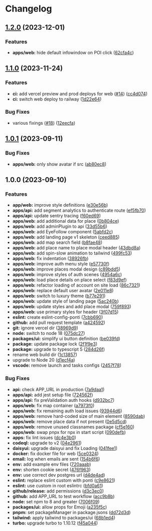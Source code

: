 # Changelog

## [1.2.0](https://github.com/theponti/rocco/compare/v1.1.0...v1.2.0) (2023-12-01)


### Features

* **apps/web:** hide default infowindow on POI click ([62cfa4c](https://github.com/theponti/rocco/commit/62cfa4c47af757c1b66e0fb21ff090848ed2a014))

## [1.1.0](https://github.com/theponti/rocco/compare/v1.0.1...v1.1.0) (2023-11-24)


### Features

* **ci:** add vercel preview and prod deploys for web ([#14](https://github.com/theponti/rocco/issues/14)) ([cc4d074](https://github.com/theponti/rocco/commit/cc4d074418924bce1ecb688378243733534fea90))
* **ci:** switch web deploy to railway ([1d22e64](https://github.com/theponti/rocco/commit/1d22e644effe153f45f049178ea635182bca2fe6))


### Bug Fixes

* various fixings ([#18](https://github.com/theponti/rocco/issues/18)) ([12eecfa](https://github.com/theponti/rocco/commit/12eecfaab901da3aa8aac47e6be319cde4b36404))

## [1.0.1](https://github.com/theponti/rocco/compare/v1.0.0...v1.0.1) (2023-09-11)


### Bug Fixes

* **apps/web:** only show avatar if src ([ab80ec8](https://github.com/theponti/rocco/commit/ab80ec882aec765ae01ce9b5aaba2138580389a8))

## 1.0.0 (2023-09-10)


### Features

* **app/web:** improve style definitions ([e30e56b](https://github.com/theponti/rocco/commit/e30e56b71b7d2136fb34e7274d192c638a04b218))
* **apps/api:** add segment analytics to authenticate route ([ef5fb70](https://github.com/theponti/rocco/commit/ef5fb7052face0ea3451ddbc19f4210bae1ee6ae))
* **apps/api:** update sentry tracing ([f60ed69](https://github.com/theponti/rocco/commit/f60ed69789b589681aa0846924c85ab0a7351aab))
* **apps/web:** add additional data for place ([0b804ce](https://github.com/theponti/rocco/commit/0b804ce0ea84b5e40f3b27855d9ca5673ee8e0e6))
* **apps/web:** add adminPlugin to api ([33d55b6](https://github.com/theponti/rocco/commit/33d55b61f93f09a24998bafee2b7cf1523d6e691))
* **apps/web:** add EyeFollow component ([5abfd2c](https://github.com/theponti/rocco/commit/5abfd2c7e1ce70f00f555e9fc7cfb98678b21d7f))
* **apps/web:** add landing page v1 skeleton ([ceed885](https://github.com/theponti/rocco/commit/ceed8858712b6760a044a00573d91d689197a1fb))
* **apps/web:** add map search field ([b8fae48](https://github.com/theponti/rocco/commit/b8fae48a84fe8a1f8428c52535839cec15f00f76))
* **apps/web:** add place name to place modal header ([43dbd8a](https://github.com/theponti/rocco/commit/43dbd8ad3b6ceba0073f395bb379a17588d64643))
* **apps/web:** add spin-slow animation to tailwind ([499fc53](https://github.com/theponti/rocco/commit/499fc5372909740aaefb341c5f02a4c5063c9884))
* **apps/web:** fix indentation ([38926fb](https://github.com/theponti/rocco/commit/38926fbaf39cd3f15ff7ff3481060d2dd74acce7))
* **apps/web:** improve auth menu style ([e57730f](https://github.com/theponti/rocco/commit/e57730f31078079190c61ed2b4eec184631315a6))
* **apps/web:** improve places modal design ([c89bdd5](https://github.com/theponti/rocco/commit/c89bdd5918ae5902b888c474325391d8d8489507))
* **apps/web:** improve styles of auth scenes ([4954a6c](https://github.com/theponti/rocco/commit/4954a6c0ca29c3ebdc7772299800e68cb67a6226))
* **apps/web:** load place details on place select ([f83d9ef](https://github.com/theponti/rocco/commit/f83d9ef5745b2dd3f497215ec75df39630fce388))
* **apps/web:** refactor loading of account on site load ([86c7321](https://github.com/theponti/rocco/commit/86c7321257f974e01751af17299ea8d7546138fb))
* **apps/web:** replace default user avatar ([2e011e8](https://github.com/theponti/rocco/commit/2e011e8c05a0ba204e31659344dfb0fe76295f14))
* **apps/web:** switch to luxury theme ([b77e291](https://github.com/theponti/rocco/commit/b77e2917fd4b5b6129f4612305c2f1e58f4e8d87))
* **apps/web:** update style of landing page ([5ac240b](https://github.com/theponti/rocco/commit/5ac240bac6804bea7a34cfa6f58d33e432506fe8))
* **apps/web:** update styles and add place modal ([759f893](https://github.com/theponti/rocco/commit/759f893423a3c15427f10d8f5adbcf1aa2891249))
* **apps/web:** use primary styles for header ([3f07d15](https://github.com/theponti/rocco/commit/3f07d15a7340a067c28a4a66004e4db473d90302))
* **eslint:** create eslint-config-ponti ([7cbb690](https://github.com/theponti/rocco/commit/7cbb69096b456af9d4e97157a1f0c47f830bbd91))
* **github:** add pull request template ([a424592](https://github.com/theponti/rocco/commit/a424592f9eacd4e545e4d317ce1264ad5f3f32be))
* **git:** ignore vercel dir ([38969d9](https://github.com/theponti/rocco/commit/38969d9648ba62426deecf8556d5cf48836a62e4))
* **node:** switch to node 18 ([075dc27](https://github.com/theponti/rocco/commit/075dc2720b410d04dcaf5b69dd093e4179fad487))
* **packages/ui:** simplify ui button definition ([be039fd](https://github.com/theponti/rocco/commit/be039fdcc90a130eacf43df9e920c9a20413bb66))
* **package:** update package lock ([2f1f9e3](https://github.com/theponti/rocco/commit/2f1f9e363542e3053deb859decd5ff51649865d8))
* **package:** upgrade to typescript 5 ([284d26f](https://github.com/theponti/rocco/commit/284d26f3c3aae45969473f2695d74991386d8e5c))
* rename web build dir ([1c13857](https://github.com/theponti/rocco/commit/1c138575515c53eb72fb90c9bb7a9cc213c8e5c3))
* upgrade to Node 20 ([d1ecf4a](https://github.com/theponti/rocco/commit/d1ecf4a38c364b269d5fe0e765008a93c3d9c7ab))
* **vscode:** remove launch and tasks configs ([2457f78](https://github.com/theponti/rocco/commit/2457f78726d661b66abb6e02c4634479a666e772))


### Bug Fixes

* **api:** check APP_URL in production ([7a9daa1](https://github.com/theponti/rocco/commit/7a9daa19022bcf4e0e5af4a4699d3a29937566e3))
* **apps/api:** add jest setup file ([724562f](https://github.com/theponti/rocco/commit/724562fdbe6857b1f6f479a452e34f1d3e4e44ed))
* **apps/api:** fix preValidation auth hooks ([d932bc7](https://github.com/theponti/rocco/commit/d932bc70aebb4b86147ed55f7df2f7a282408401))
* **apps/web:** fix map container ([a7973f0](https://github.com/theponti/rocco/commit/a7973f0da3791324a6950b2ff535e100b2cedaf1))
* **apps/web:** fix remaining auth load issues ([93944d6](https://github.com/theponti/rocco/commit/93944d658c1ccd8c25335f9bad9765782b723692))
* **apps/web:** remove hard-coded size of main element ([8590dab](https://github.com/theponti/rocco/commit/8590dab1ec83107027b24b6789386c365bb552c1))
* **apps/web:** remove place data if not present ([0e5d5cd](https://github.com/theponti/rocco/commit/0e5d5cdfa55b1eab60335a0964f7bb558c336565))
* **apps/web:** remove unused classnames package ([cf5e160](https://github.com/theponti/rocco/commit/cf5e160b4d72daa737d5fbefbd9ba56f2a7d3448))
* **apps/web:** swap pnpx for npx in start script ([090defb](https://github.com/theponti/rocco/commit/090defba7f37b3b990276fe0b6ab32af537cef39))
* **apps:** fix lint issues ([dc4e3b0](https://github.com/theponti/rocco/commit/dc4e3b0d824ffa93a18e46cc3af3293f4bae0928))
* **codeql:** upgrade to v2 ([04e2961](https://github.com/theponti/rocco/commit/04e2961f828832ffa19c4b50c21dbca737f7b3e4))
* **daisyui:** upgrade daisyui and fix Loading ([041fee1](https://github.com/theponti/rocco/commit/041fee19407da4790e4d2e4ecb8cedfad8e41426))
* **docker:** fix docker file for web ([5ce0324](https://github.com/theponti/rocco/commit/5ce0324075932d3849c1a2c95c3448dab46ffa38))
* **email:** log when emails are sent ([154b6f6](https://github.com/theponti/rocco/commit/154b6f622262b587dc8a941eaf81ba8e0f0a4376))
* **env:** add example env files ([720aaab](https://github.com/theponti/rocco/commit/720aaab45b515bab78cda9ba4171bcb7e9ad24cd))
* **env:** shorten cookie secret ([476f963](https://github.com/theponti/rocco/commit/476f9638363bdc026f86716e85ceaf74be019027))
* **env:** use correct dev postgres url ([d4de4ad](https://github.com/theponti/rocco/commit/d4de4ad1c375fda76212f0b0c76580a6ca21ea3a))
* **eslint:** replace eslint custom with ponti ([c9e8621](https://github.com/theponti/rocco/commit/c9e86216e72d0124e943d37434499898c84fded7))
* **eslint:** use custom in root eslintrc ([bfd0a61](https://github.com/theponti/rocco/commit/bfd0a61561598f3ba3d90d5eebdcdb3dfc6f5727))
* **github/release:** add permissions ([d3c3ec0](https://github.com/theponti/rocco/commit/d3c3ec0d478554869a0727839555ba17f734cf60))
* **github:** add APP_URL to test workflow ([acc9b8b](https://github.com/theponti/rocco/commit/acc9b8b3507d232dd9a6bd862202da6a546b1dd2))
* **node:** set npm to 8 and greater ([7006f09](https://github.com/theponti/rocco/commit/7006f09a07d123cbcf28c3ee70ef424eb3ef3a51))
* **packages/ui:** allow props for Emoji ([a235f5c](https://github.com/theponti/rocco/commit/a235f5ccf66c41a837f7df045e047e19cee6415f))
* **pnpm:** set packageManager in package.jsons ([dd72d3d](https://github.com/theponti/rocco/commit/dd72d3d68be553ee74e63a3a99dd6a86a09c9d18))
* **tailwind:** apply tailwind to packages/ui ([68b1ed4](https://github.com/theponti/rocco/commit/68b1ed46eb657c2e60cd6f32a9048ba1bb7f01f7))
* **turbo:** upgrade turbo to 1.10.12 ([f45a044](https://github.com/theponti/rocco/commit/f45a044f5cdeb05147cff2673e486da38ef914e1))
